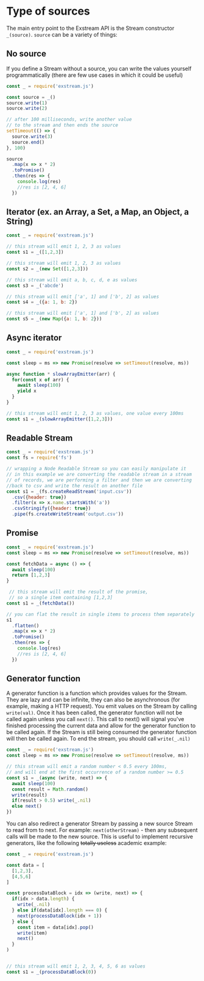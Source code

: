 # Type of sources

The main entry point to the Exstream API is the Stream constructor `_(source)`.
`source` can be a variety of things:

## No source

If you define a Stream without a source, you can write the values yourself programmatically (there are few use cases in which it could be useful)

```js
const _ = require('exstream.js')

const source = _()
source.write(1)
source.write(2)

// after 100 milliseconds, write another value 
// to the stream and then ends the source
setTimeout(() => {
  source.write(3)
  source.end()
}, 100)

source
  .map(x => x * 2)
  .toPromise()
  .then(res => {
    console.log(res)
    //res is [2, 4, 6]
  })
```

## Iterator (ex. an Array, a Set, a Map, an Object, a String)
```js
const _ = require('exstream.js')

// this stream will emit 1, 2, 3 as values
const s1 = _([1,2,3]) 

// this stream will emit 1, 2, 3 as values
const s2 = _(new Set([1,2,3])) 

// this stream will emit a, b, c, d, e as values
const s3 = _('abcde') 

// this stream will emit ['a', 1] and ['b', 2] as values
const s4 = _({a: 1, b: 2}) 

// this stream will emit ['a', 1] and ['b', 2] as values
const s5 = _(new Map({a: 1, b: 2})) 
```

## Async iterator

```js
const _ = require('exstream.js')

const sleep = ms => new Promise(resolve => setTimeout(resolve, ms))

async function * slowArrayEmitter(arr) {
  for(const x of arr) {
    await sleep(100)
    yield x
  }
}

// this stream will emit 1, 2, 3 as values, one value every 100ms
const s1 = _(slowArrayEmitter([1,2,3])) 
```

## Readable Stream

```js
const _ = require('exstream.js')
const fs = require('fs')

// wrapping a Node Readable Stream so you can easily manipulate it
// in this example we are converting the readable stream in a stream 
// of records, we are performing a filter and then we are converting 
//back to csv and write the result on another file
const s1 = _(fs.createReadStream('input.csv'))
  .csv({header: true})
  .filter(x => x.name.startsWith('a'))
  .csvStringify({header: true})
  .pipe(fs.createWriteStream('output.csv'))
```

## Promise

```js
const _ = require('exstream.js')
const sleep = ms => new Promise(resolve => setTimeout(resolve, ms))

const fetchData = async () => {
  await sleep(100)
  return [1,2,3]
}

 // this stream will emit the result of the promise, 
 // so a single item containing [1,2,3]
const s1 = _(fetchData())

// you can flat the result in single items to process them separately
s1
  .flatten()
  .map(x => x * 2)
  .toPromise()
  .then(res => {
    console.log(res)
    //res is [2, 4, 6]
  })
```

## Generator function

A generator function is a function which provides values for the Stream. They are lazy and can be infinite, they can also be asynchronous (for example, making a HTTP request). You emit values on the Stream by calling `write(val)`. Once it has been called, the generator function will not be called again unless you call `next()`. This call to next() will signal you've finished processing the current data and allow for the generator function to be called again. If the Stream is still being consumed the generator function will then be called again. To end the stream, you should call `write(_.nil)`

```js
const _ = require('exstream.js')
const sleep = ms => new Promise(resolve => setTimeout(resolve, ms))

// this stream will emit a random number < 0.5 every 100ms, 
// and will end at the first occurrence of a random number >= 0.5
const s1 = _(async (write, next) => {    
  await sleep(100)
  const result = Math.random()
  write(result)
  if(result > 0.5) write(_.nil)
  else next()
})
```

You can also redirect a generator Stream by passing a new source Stream to read from to next. For example: `next(otherStream)` - then any subsequent calls will be made to the new source. This is useful to implement recursive generators, like the following <s>totally useless</s> academic example:

```js
const _ = require('exstream.js')

const data = [
  [1,2,3], 
  [4,5,6]
]

const processDataBlock = idx => (write, next) => {    
  if(idx > data.length) {
    write(_.nil)
  } else if(data[idx].length === 0) {
    next(processDataBlock(idx + 1))  
  } else {
    const item = data[idx].pop()
    write(item)
    next()
  }
) 


// this stream will emit 1, 2, 3, 4, 5, 6 as values
const s1 = _(processDataBlock(0))
```


